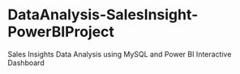 # DataAnalysis-SalesInsight-PowerBIProject
Sales Insights Data Analysis using MySQL and Power BI Interactive Dashboard

